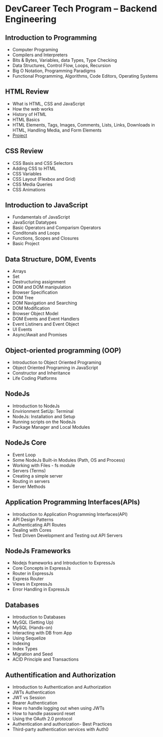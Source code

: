 #	DevCareer Tech Program – Backend Engineering

##	Introduction to Programming
-	Computer Programing
-	Compilers and Interpreters
-	Bits & Bytes, Variables, data Types, Type Checking
-	Data Structures, Control Flow, Loops, Recursion
-	Big O Notation, Programming Paradigms
-	Functional Programming, Algorithms, Code Editors, Operating Systems

##	HTML Review
-	What is HTML, CSS and JavaScript
-	How the web works
-	History of HTML
-	HTML Basics
-	HTML Elements, Tags, Images, Comments, 	Lists, Links, Downloads in HTML, Handling Media, and Form Elements
-	[Project](./Assignment_A/)

##	CSS Review
-	CSS Basis and CSS Selectors
-	Adding CSS to HTML 
-	CSS Variables
-	CSS Layout (Flexbox and Grid)
-	CSS Media Queries
-	CSS Animations	

##	Introduction to JavaScript
-	Fundamentals of JavaScript
-	JavaScript Datatypes
-	Basic Operators and Comparism Operators
-	Conditonals and Loops
-	Functions, Scopes and Closures
-	Basic Project

##	Data Structure, DOM, Events
-	Arrays
-	Set
-	Destructuring assignment
-	DOM and DOM manipulation
-	Browser Specification
-	DOM Tree
-	DOM Navigation and Searching
-	DOM Modification
-	Browser Object Model
-	DOM Events and Event Handlers
-	Event Listiners and Event Object
-	UI Events	
-	Async/Await and Promises

##	Object-oriented programming (OOP)
-	Introduction to Object Oriented Programing
-	Object Oriented Programing in JavaScript
-	Constructor and Inheritance
-	Life Coding Platforms

##	NodeJs
-	Introduction to NodeJs
-	Envirionment SetUp: Terminal
-	NodeJs: Installation and Setup
-	Running scripts on the NodeJs
-	Package Manager and Local Modules

##	NodeJs Core
-	Event Loop
-	Some NodeJs Built-in Modules (Path, OS and Process)
-	Working with Files - fs module
-	Servers (Terms)
-	Creating a simple server
-	Routing in servers
-	Server Methods

##	Application Programming Interfaces(APIs)
-	Introduction to Application Programming Interfaces(API)
-	API Design Patterns
-	Authenticating API Routes
-	Dealing with Cores
-	Test Driven Development and Testing out API Servers

##	NodeJs Frameworks
-	Nodejs frameworks and Introduction to ExpressJs
-	Core Concepts in ExpressJs
-	Router in ExpressJs
-	Express Router
-	Views in ExpressJs
-	Error Handling in ExpressJs

##	Databases
-	Introduction to Databases
-	MySQL (Setting Up)
-	MySQL (Hands-on)
-	Interacting with DB from App
-	Using Sequelize
-	Indexing
-	Index Types
-	Migration and Seed
-	ACID Principle and Transactions

##	Authentification and Authorization
-	Introduction to Authentication and Authorization
-	JWTs Authentication
-	JWT vs Session
-	Bearer Authentication
-	How ro handle logging out when using JWTs
-	How to handle password reset
-	Using the OAuth 2.0 protocol
-	Authentication and authorization- Best Practices
-	Third-party authentication services with Auth0